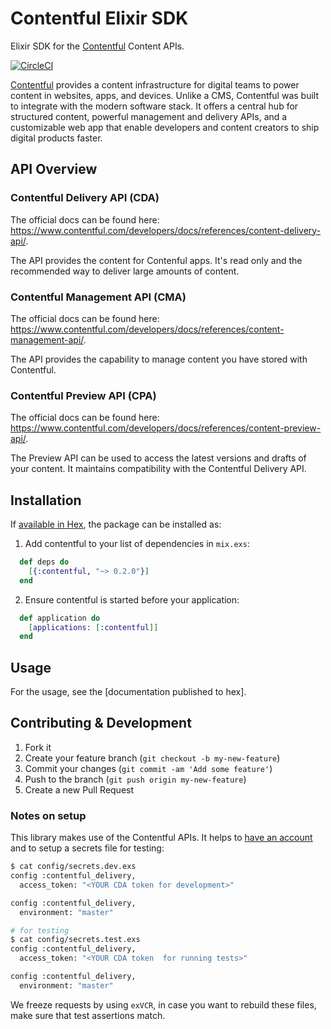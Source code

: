 # Contentful Elixir SDK

Elixir SDK for the [Contentful](https://www.contentful.com) Content APIs.

[![CircleCI](https://circleci.com/gh/contentful-labs/contentful.ex/tree/master.svg?style=svg)](https://circleci.com/gh/contentful-labs/contentful.ex/tree/master)

[Contentful](https://www.contentful.com) provides a content infrastructure for digital teams to power content in websites, apps, and devices. Unlike a CMS, Contentful was built to integrate with the modern software stack. It offers a central hub for structured content, powerful management and delivery APIs, and a customizable web app that enable developers and content creators to ship digital products faster.

## API Overview

### Contentful Delivery API (CDA)

The official docs can be found here: https://www.contentful.com/developers/docs/references/content-delivery-api/.

The API provides the content for Contenful apps. It's read only and the recommended way to deliver large amounts of content.

### Contentful Management API (CMA)

The official docs can be found here: https://www.contentful.com/developers/docs/references/content-management-api/.

The API provides the capability to manage content you have stored with Contentful.

### Contentful Preview API (CPA)

The official docs can be found here: https://www.contentful.com/developers/docs/references/content-preview-api/.

The Preview API can be used to access the latest versions and drafts of your content. It maintains compatibility with the Contentful Delivery API.

## Installation

If [available in Hex](https://hex.pm/docs/publish), the package can be installed as:

1. Add contentful to your list of dependencies in `mix.exs`:

```elixir
  def deps do
    [{:contentful, "~> 0.2.0"}]
  end
```

2. Ensure contentful is started before your application:

```elixir
  def application do
    [applications: [:contentful]]
  end
```

## Usage

For the usage, see the [documentation published to hex]. 

## Contributing & Development

1. Fork it
2. Create your feature branch (`git checkout -b my-new-feature`)
3. Commit your changes (`git commit -am 'Add some feature'`)
4. Push to the branch (`git push origin my-new-feature`)
5. Create a new Pull Request

### Notes on setup

This library makes use of the Contentful APIs. It helps to [have an account](https://www.contentful.com/sign-up/#small) and to setup a secrets file for testing:

```bash
$ cat config/secrets.dev.exs
config :contentful_delivery,
  access_token: "<YOUR CDA token for development>"

config :contentful_delivery,
  environment: "master"

# for testing
$ cat config/secrets.test.exs
config :contentful_delivery,
  access_token: "<YOUR CDA token  for running tests>"

config :contentful_delivery,
  environment: "master"
```

We freeze requests by using `exVCR`, in case you want to rebuild these files, make sure that test assertions match.


